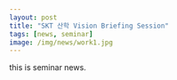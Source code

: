 ```yaml
---
layout: post
title: "SKT 산학 Vision Briefing Session"
tags: [news, seminar]
image: /img/news/work1.jpg
---
```


this is seminar news. 


